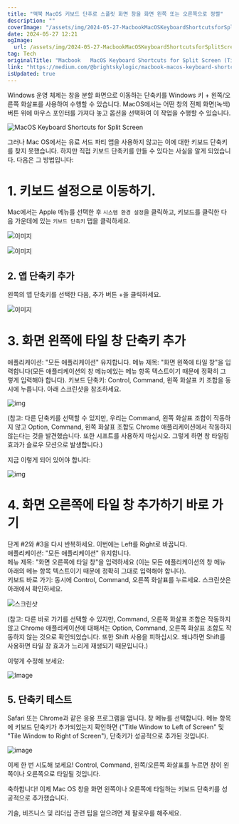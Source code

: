 ```yaml
---
title: "맥북 MacOS 키보드 단추로 스플릿 화면 창을 화면 왼쪽 또는 오른쪽으로 정렬"
description: ""
coverImage: "/assets/img/2024-05-27-MacbookMacOSKeyboardShortcutsforSplitScreenTileWindowstoLeftorRightofScreen_0.png"
date: 2024-05-27 12:21
ogImage: 
  url: /assets/img/2024-05-27-MacbookMacOSKeyboardShortcutsforSplitScreenTileWindowstoLeftorRightofScreen_0.png
tag: Tech
originalTitle: "Macbook   MacOS Keyboard Shortcuts for Split Screen (Tile Windows to Left or Right of Screen)"
link: "https://medium.com/@brightskylogic/macbook-macos-keyboard-shortcuts-for-split-screen-tile-windows-left-and-right-d5ebb6342d37"
isUpdated: true
---
```





Windows 운영 체제는 창을 분할 화면으로 이동하는 단축키를 Windows 키 + 왼쪽/오른쪽 화살표를 사용하여 수행할 수 있습니다. MacOS에서는 어떤 창의 전체 화면(녹색) 버튼 위에 마우스 포인터를 가져다 놓고 옵션을 선택하여 이 작업을 수행할 수 있습니다.

![MacOS Keyboard Shortcuts for Split Screen](/assets/img/2024-05-27-MacbookMacOSKeyboardShortcutsforSplitScreenTileWindowstoLeftorRightofScreen_0.png)

그러나 Mac OS에서는 유료 서드 파티 앱을 사용하지 않고는 이에 대한 키보드 단축키를 찾지 못했습니다. 하지만 직접 키보드 단축키를 만들 수 있다는 사실을 알게 되었습니다. 다음은 그 방법입니다:

# 1. 키보드 설정으로 이동하기.

<div class="content-ad"></div>

Mac에서는 Apple 메뉴를 선택한 후 `시스템 환경 설정`을 클릭하고, 키보드를 클릭한 다음 가운데에 있는 `키보드 단축키` 탭을 클릭하세요.

![이미지](/assets/img/2024-05-27-MacbookMacOSKeyboardShortcutsforSplitScreenTileWindowstoLeftorRightofScreen_1.png)

![이미지](/assets/img/2024-05-27-MacbookMacOSKeyboardShortcutsforSplitScreenTileWindowstoLeftorRightofScreen_2.png)

## 2. 앱 단축키 추가

<div class="content-ad"></div>

왼쪽의 앱 단축키를 선택한 다음, 추가 버튼 +을 클릭하세요.

![이미지](/assets/img/2024-05-27-MacbookMacOSKeyboardShortcutsforSplitScreenTileWindowstoLeftorRightofScreen_3.png)

# 3. 화면 왼쪽에 타일 창 단축키 추가

애플리케이션: "모든 애플리케이션" 유지합니다.
메뉴 제목: "화면 왼쪽에 타일 창"을 입력합니다(모든 애플리케이션의 창 메뉴에있는 메뉴 항목 텍스트이기 때문에 정확히 그렇게 입력해야 합니다).
키보드 단축키: Control, Command, 왼쪽 화살표 키 조합을 동시에 누릅니다. 아래 스크린샷을 참조하세요.

<div class="content-ad"></div>


![img](/assets/img/2024-05-27-MacbookMacOSKeyboardShortcutsforSplitScreenTileWindowstoLeftorRightofScreen_4.png)

(참고: 다른 단축키를 선택할 수 있지만, 우리는 Command, 왼쪽 화살표 조합이 작동하지 않고 Option, Command, 왼쪽 화살표 조합도 Chrome 애플리케이션에서 작동하지 않는다는 것을 발견했습니다. 또한 시프트를 사용하지 마십시오. 그렇게 하면 창 타일링 효과가 슬로우 모션으로 발생합니다.)

지금 이렇게 되어 있어야 합니다:

![img](/assets/img/2024-05-27-MacbookMacOSKeyboardShortcutsforSplitScreenTileWindowstoLeftorRightofScreen_5.png)


<div class="content-ad"></div>

# 4. 화면 오른쪽에 타일 창 추가하기 바로 가기

단계 #2와 #3을 다시 반복하세요. 이번에는 Left를 Right로 바꿉니다.  
애플리케이션: "모든 애플리케이션" 유지합니다.  
메뉴 제목: "화면 오른쪽에 타일 창"을 입력하세요 (이는 모든 애플리케이션의 창 메뉴 아래의 메뉴 항목 텍스트이기 때문에 정확히 그대로 입력해야 합니다).  
키보드 바로 가기: 동시에 Control, Command, 오른쪽 화살표를 누르세요. 스크린샷은 아래에서 확인하세요.

![스크린샷](/assets/img/2024-05-27-MacbookMacOSKeyboardShortcutsforSplitScreenTileWindowstoLeftorRightofScreen_6.png)

(참고: 다른 바로 가기를 선택할 수 있지만, Command, 오른쪽 화살표 조합은 작동하지 않고 Chrome 애플리케이션에 대해서는 Option, Command, 오른쪽 화살표 조합도 작동하지 않는 것으로 확인되었습니다. 또한 Shift 사용을 피하십시오. 왜냐하면 Shift를 사용하면 타일 창 효과가 느리게 재생되기 때문입니다.)

<div class="content-ad"></div>

이렇게 수정해 보세요:

![Image](/assets/img/2024-05-27-MacbookMacOSKeyboardShortcutsforSplitScreenTileWindowstoLeftorRightofScreen_7.png)

## 5. 단축키 테스트

Safari 또는 Chrome과 같은 응용 프로그램을 엽니다. 창 메뉴를 선택합니다. 메뉴 항목에 키보드 단축키가 추가되었는지 확인하면 ("Title Window to Left of Screen" 및 "Tile Window to Right of Screen"), 단축키가 성공적으로 추가된 것입니다.

<div class="content-ad"></div>

![image](/assets/img/2024-05-27-MacbookMacOSKeyboardShortcutsforSplitScreenTileWindowstoLeftorRightofScreen_8.png)

이제 한 번 시도해 보세요! Control, Command, 왼쪽/오른쪽 화살표를 누르면 창이 왼쪽이나 오른쪽으로 타일될 것입니다.

축하합니다! 이제 Mac OS 창을 화면 왼쪽이나 오른쪽에 타일하는 키보드 단축키를 성공적으로 추가했습니다.

기술, 비즈니스 및 리더십 관련 팁을 얻으려면 제 팔로우를 해주세요.
